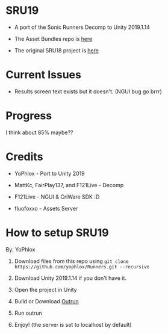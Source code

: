 # SRU19

* A port of the Sonic Runners Decomp to Unity 2019.1.14

* The Asset Bundles repo is [here](https://github.com/yophlox/RunnersAssetBundleDecomp)

* The original SRU18 project is [here](https://github.com/yophlox/Runners/tree/SRU18-LEGACY)

# Current Issues

* Results screen text exists but it doesn't. (NGUI bug go brrr)

# Progress

I think about 85% maybe??

# Credits

* YoPhlox - Port to Unity 2019

* MattKc, FairPlay137, and F121Live - Decomp

* F121Live - NGUI & CriWare SDK :D

* fluofoxxo - Assets Server

# How to setup SRU19

By: YoPhlox

1. Download files from this repo using
`git clone https://github.com/yophlox/Runners.git --recursive`

2. Download Unity 2019.1.14 if you don't have it.

3. Open the project in Unity

4. Build or Download [Outrun](https://github.com/fluofoxxo/outrun)
    
5. Run outrun

6. Enjoy! (the server is set to localhost by default)
